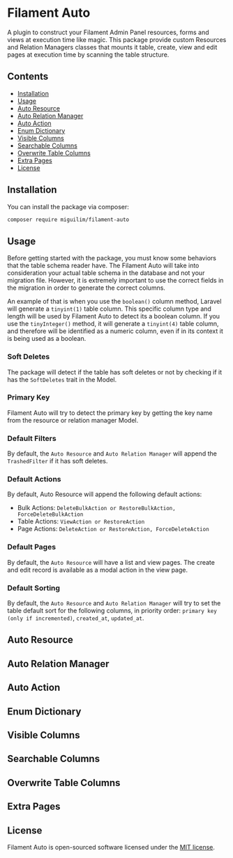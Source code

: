 # Filament Auto

A plugin to construct your Filament Admin Panel resources, forms and views at execution time like magic. 
This package provide custom Resources and Relation Managers classes that mounts it table, create, view and edit pages at execution time by scanning the table structure.

## Contents

- [Installation](#installation)
- [Usage](#usage)
- [Auto Resource](#auto-resource)
- [Auto Relation Manager](#auto-relation-manager)
- [Auto Action](#auto-action)
- [Enum Dictionary](#enum-dictionary)
- [Visible Columns](#visible-columns)
- [Searchable Columns](#searchable-columns)
- [Overwrite Table Columns](#overwrite-table-columns)
- [Extra Pages](#extra-pages)
- [License](#license)

## Installation

You can install the package via composer:

```sh
composer require miguilim/filament-auto
```

## Usage

Before getting started with the package, you must know some behaviors that the table schema reader have. 
The Filament Auto will take into consideration your actual table schema in the database and not your migration file.
However, it is extremely important to use the correct fields in the migration in order to generate the correct columns.

An example of that is when you use the `boolean()` column method, Laravel will generate a `tinyint(1)` table column. This
specific column type and length will be used by Filament Auto to detect its a boolean column. If you use the `tinyInteger()`
method, it will generate a `tinyint(4)` table column, and therefore will be identified as a numeric column, even if in its context 
it is being used as a boolean.

### Soft Deletes

The package will detect if the table has soft deletes or not by checking if it has the `SoftDeletes` trait in the Model.

### Primary Key

Filament Auto will try to detect the primary key by getting the key name from the resource or relation manager Model.

### Default Filters

By default, the `Auto Resource` and `Auto Relation Manager` will append the `TrashedFilter` if it has soft deletes.

### Default Actions

By default, Auto Resource will append the following default actions:

- Bulk Actions: `DeleteBulkAction or RestoreBulkAction, ForceDeleteBulkAction`
- Table Actions: `ViewAction or RestoreAction`
- Page Actions: `DeleteAction or RestoreAction, ForceDeleteAction`

### Default Pages

By default, the `Auto Resource` will have a list and view pages. The create and edit record is available as a modal action in the view page.

### Default Sorting

By default, the `Auto Resource` and `Auto Relation Manager` will try to set the table default sort for the following columns, 
in priority order: `primary key (only if incremented)`, `created_at`, `updated_at`.

## Auto Resource


## Auto Relation Manager


## Auto Action


## Enum Dictionary


## Visible Columns


## Searchable Columns


## Overwrite Table Columns


## Extra Pages


## License

Filament Auto is open-sourced software licensed under the [MIT license](LICENSE).